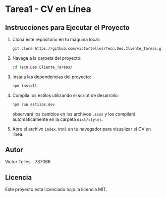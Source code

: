 # Tarea1 - CV en Línea
## Instrucciones para Ejecutar el Proyecto
1. Clona este repositorio en tu máquina local:
    ```bash
    git clone https://github.com/victortelles/Tecn.Des.Cliente_Tareas.git
    ```
2. Navega a la carpeta del proyecto:
    ```bash
    cd Tecn.Des.Cliente_Tareas/
    ```
3. Instala las dependencias del proyecto:
    ```bash
    npm install
    ```
4. Compila los estilos utilizando el script de desarrollo:
    ```bash
    npm run estilos:dev
    ```
    observará los cambios en los archivos `.scss` y los compilará automáticamente en la carpeta `dist/styles`.

5. Abre el archivo `index.html` en tu navegador para visualizar el CV en línea.

## Autor
Victor Telles - 737066

## Licencia
Este proyecto está licenciado bajo la licencia MIT.